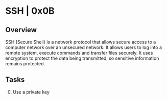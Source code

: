 # SSH | 0x0B

## Overview
SSH (Secure Shell) is a network protocol that allows secure access to a computer network over an unsecured network. It allows users to log into a remote system, execute commands and transfer files securely. It uses encryption to protect the data being transmitted, so sensitive information remains protected.

## Tasks
0. Use a private key

